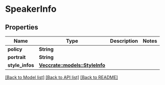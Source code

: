 # SpeakerInfo

## Properties

Name | Type | Description | Notes
------------ | ------------- | ------------- | -------------
**policy** | **String** |  | 
**portrait** | **String** |  | 
**style_infos** | [**Vec<crate::models::StyleInfo>**](StyleInfo.md) |  | 

[[Back to Model list]](../generated/README.md#documentation-for-models) [[Back to API list]](../generated/README.md#documentation-for-api-endpoints) [[Back to README]](../generated/README.md)


